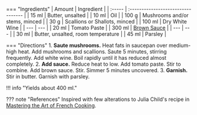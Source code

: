 === "Ingredients"
    | Amount | Ingredient                         |
    | :----- | :--------------------------------- |
    | 15 ml  | Butter, unsalted                   |
    | 10 ml  | Oil                                |
    | 100 g  | Mushrooms and/or stems, minced     |
    | 30 g   | Scallions or Shallots, minced      |
    | 100 ml | Dry White Wine                     |
    | ---    | ---                                |
    | 20 ml  | Tomato Paste                       |
    | 300 ml | [Brown Sauce](./brown-sauce.md)    |
    | ---    | ---                                |
    | 30 ml  | Butter, unsalted, room temperature |
    | 45 ml  | Parsley                            |

=== "Directions"
    1. **Saute mushrooms.** Heat fats in saucepan over medium-high heat. Add mushrooms and scallions. Saute 5 minutes, stirring frequently. Add white wine. Boil rapidly until it has reduced almost completely.
    2. **Add sauce.** Reduce heat to low. Add tomato paste. Stir to combine. Add brown sauce. Stir. Simmer 5 minutes uncovered.
    3. **Garnish.** Stir in butter. Garnish with parsley.


!!! info "Yields about 400 ml."

??? note "References"
    Inspired with few alterations to Julia Child's recipe in [Mastering the Art of French Cooking](https://www.amazon.com/Mastering-Art-French-Cooking-Vol/dp/0375413405).
